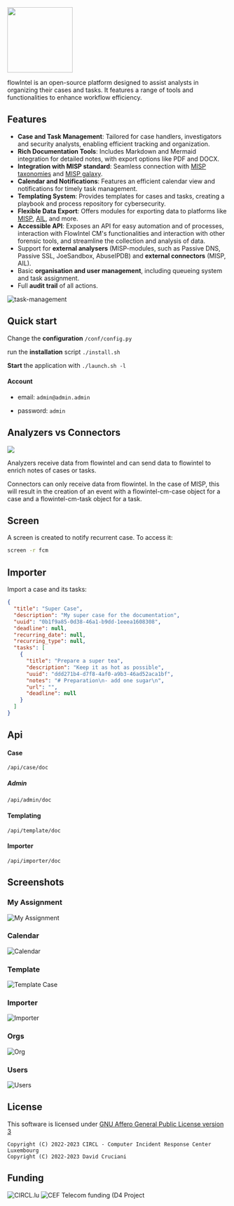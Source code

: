 <img title="" src="./doc/flowintel_logo.png" alt="" width="149" data-align="center">

flowIntel is an open-source platform designed to assist analysts in organizing their cases and tasks. It features a range of tools and functionalities to enhance workflow efficiency. 

## Features

- **Case and Task Management**: Tailored for case handlers, investigators and security analysts, enabling efficient tracking and organization.
- **Rich Documentation Tools**: Includes Markdown and Mermaid integration for detailed notes, with export options like PDF and DOCX.
- **Integration with MISP standard**: Seamless connection with [MISP taxonomies](https://github.com/MISP/misp-taxonomies) and [MISP galaxy](https://www.misp-galaxy.org/).
- **Calendar and Notifications**: Features an efficient calendar view and notifications for timely task management.
- **Templating System**: Provides templates for cases and tasks, creating a playbook and process repository for cybersecurity.
- **Flexible Data Export**: Offers modules for exporting data to platforms like [MISP](https://www.misp-project.org/), [AIL](https://www.ail-project.org/), and more.
- **Accessible API**: Exposes an API for easy automation and of processes, interaction with FlowIntel CM's functionalities and interaction with other forensic tools, and streamline the collection and analysis of data.
- Support for **external analysers** (MISP-modules, such as Passive DNS, Passive SSL, JoeSandbox, AbuseIPDB) and **external connectors** (MISP, AIL).
- Basic **organisation and user management**, including queueing system and task assignment.
- Full **audit trail** of all actions.

![task-management](./doc/case_example.png)

## Quick start

Change the **configuration** `/conf/config.py`

run the **installation** script `./install.sh`

**Start** the application with `./launch.sh -l`

#### Account

- email: `admin@admin.admin`

- password: `admin`

## Analyzers vs Connectors

![](./doc/flowintel_connections.png)

Analyzers receive data from flowintel and can send data to flowintel to enrich notes of cases or tasks.

Connectors can only receive data from flowintel. In the case of MISP, this will result in the creation of an event with a flowintel-cm-case object for a case and a flowintel-cm-task object for a task.

## Screen

A screen is created to notify recurrent case. To access it:

```bash
screen -r fcm
```

## Importer

Import a case and its tasks:

```json
{
  "title": "Super Case",
  "description": "My super case for the documentation",
  "uuid": "0b1f9a85-0d38-46a1-b9dd-1eeea1608308",
  "deadline": null,
  "recurring_date": null,
  "recurring_type": null,
  "tasks": [
    {
      "title": "Prepare a super tea",
      "description": "Keep it as hot as possible",
      "uuid": "ddd271b4-d7f8-4af0-a9b3-46ad52aca1bf",
      "notes": "# Preparation\n- add one sugar\n",
      "url": "",
      "deadline": null
    }
  ]
}
```

## Api

#### Case

`/api/case/doc`

##### Admin

`/api/admin/doc`

#### Templating

`/api/template/doc`

#### Importer

`/api/importer/doc`

## Screenshots

### My Assignment

![My Assignment](./doc/my_assignment.png)

### Calendar

![Calendar](./doc/calendar.png)

### Template

![Template Case](./doc/template_case.png)

### Importer

![Importer](./doc/importer.png)

### Orgs

![Org](./doc/orgs.png)

### Users

![Users](./doc/users.png)

## License

This software is licensed under [GNU Affero General Public License version 3](http://www.gnu.org/licenses/agpl-3.0.html)

```
Copyright (C) 2022-2023 CIRCL - Computer Incident Response Center Luxembourg
Copyright (C) 2022-2023 David Cruciani
```

## Funding

![CIRCL.lu](https://www.circl.lu/assets/images/logo.png)
![CEF Telecom funding (D4 Project](https://www.misp-project.org/assets/images/en_cef.png)
